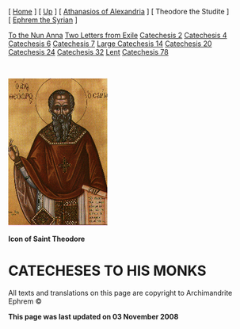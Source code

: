 \[ [Home](index.md) \] \[ [Up](voiceof.md) \] \[ [Athanasios of Alexandria](athanasios_of_alexandria.md) \] \[ Theodore the Studite \] \[ [Ephrem the Syrian](ephrem.md) \]

[To the Nun Anna](Anna-ep.md)
[Two Letters from Exile](exile-epp.md)
[Catechesis 2](ths02.md)
[Catechesis 4](ths04.md)
[Catechesis 6](ths06.md)
[Catechesis 7](ths07.md)
[Large Catechesis 14](ths14l.md)
[Catechesis 20](ths20.md)
[Catechesis 24](ths24.md)
[Catechesis 32](ths32.md)
[Lent](lent.md)
[Catechesis 78](Ths78.md)

 

<img src="THS.gif" width="200" height="298" />

****Icon of Saint Theodore****

CATECHESES TO HIS MONKS 
========================

All texts and translations on this page are copyright to
Archimandrite Ephrem ©

**This page was last updated on 03 November 2008**
